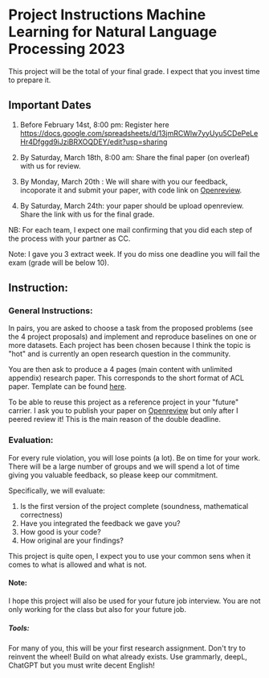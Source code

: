 # Project Instructions Machine Learning for Natural Language Processing 2023

This project will be the total of your final grade. I expect that you invest time to prepare it.

## Important Dates

1. Before February 14st, 8:00 pm: Register
   here https://docs.google.com/spreadsheets/d/13jmRCWlw7yyUyu5CDePeLeHr4Dfggd9iJziBRXOQDEY/edit?usp=sharing

2. By Saturday, March 18th, 8:00 am: Share the final paper (on overleaf) with us for review.

3. By Monday, March 20th : We will share with you our feedback, incoporate it and submit your paper, with code link
   on [Openreview](https://openreview.net/).

4. By Saturday, March 24th: your paper should be upload openreview. Share the link with us for the final grade.

NB: For each team, I expect one mail confirming that you did each step of the process with your partner as CC.

Note: I gave you 3 extract week. If you do miss one deadline you will fail the exam (grade will be below 10).

## Instruction:

### General Instructions:

In pairs, you are asked to choose a task from the proposed problems (see the 4 project proposals) and implement and
reproduce baselines on one or more datasets. Each project has been chosen because I think the topic is "hot" and is
currently an open research question in the community.

You are then ask to produce a 4 pages (main content with unlimited appendix) research paper. This corresponds to the
short format of ACL paper. Template can be found [here](https://www.overleaf.com/read/ntnrhfpqcghm).

To be able to reuse this project as a reference project in your "future" carrier. I ask you to publish your paper
on [Openreview](https://openreview.net/)
but only after I peered review it! This is the main reason of the double deadline.

### Evaluation:

For every rule violation, you will lose points (a lot). Be on time for your work. There will be a large number of groups
and we will spend a lot of time giving you valuable feedback, so please keep our commitment.

Specifically, we will evaluate:

1. Is the first version of the project complete (soundness, mathematical correctness)
2. Have you integrated the feedback we gave you?
3. How good is your code?
4. How original are your findings?

This project is quite open, I expect you to use your common sens when it comes to what is allowed and what is not.

#### Note:

I hope this project will also be used for your future job interview. You are not only working for the class but also for
your future job.

##### Tools:

For many of you, this will be your first research assignment. Don't try to reinvent the wheel! Build on what already
exists. Use grammarly, deepL, ChatGPT but you must write decent English!


